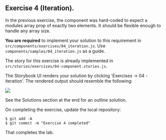 ## Exercise 4 (Iteration).
 
In the previous exercise, the component was hard-coded to expect a modules array prop of exactly two elements. It should be flexible enough to handle any array size. 

__You are required__ to implement your solution to this requirement in `src/components/exercises/04_iteration.js`. Use `components/samples/04_iteration.js` as a guide.

The story for this exercise is already implemented in `src/stories/exercises/04-component.stories.js`.

The Storybook UI renders your solution by clicking 'Exercises -> 04 - iteration'. The rendered output should resemble the following:

![][exercise4] 

See the Solutions section at the end for an outline solution.

On completing the exercise, update the local repository:
~~~
$ git add -A
$ git commit -m "Exercise 4 completed"
~~~
That completes the lab.

[exercise4]: ./img/exercise4.png


